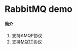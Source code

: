 # RabbitMQ demo


#### 简介

1.  支持AMQP协议
2. 支持[MQTT](https://www.runoob.com/w3cnote/mqtt-intro.html)协议